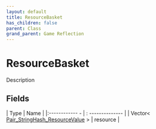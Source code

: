 ```yaml
---
layout: default
title: ResourceBasket
has_children: false
parent: Class
grand_parent: Game Reflection
---
```

# ResourceBasket
Description 

## Fields
| Type | Name |
|:------------ - | : -------------- |
| Vector< [Pair_StringHash_ResourceValue](game-reflection/classes/pair__string_hash__resource_value.md) > | resource |
